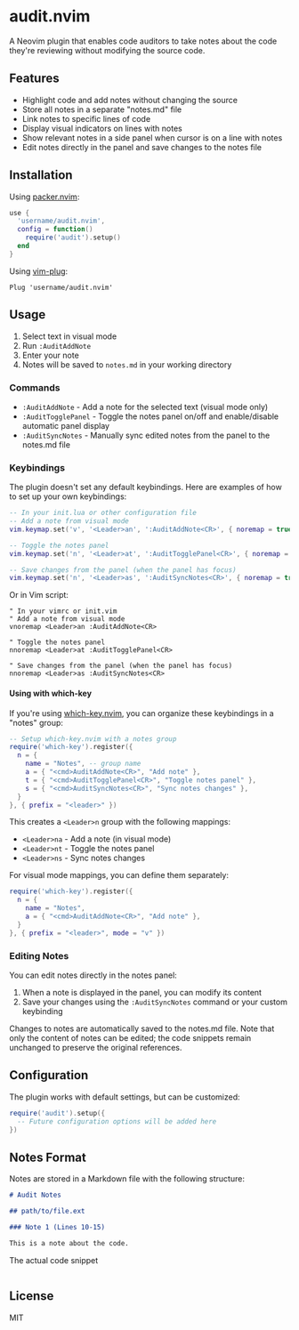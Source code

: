 # audit.nvim

A Neovim plugin that enables code auditors to take notes about the code they're reviewing without modifying the source code.

## Features

- Highlight code and add notes without changing the source
- Store all notes in a separate "notes.md" file
- Link notes to specific lines of code
- Display visual indicators on lines with notes
- Show relevant notes in a side panel when cursor is on a line with notes
- Edit notes directly in the panel and save changes to the notes file

## Installation

Using [packer.nvim](https://github.com/wbthomason/packer.nvim):

```lua
use {
  'username/audit.nvim',
  config = function()
    require('audit').setup()
  end
}
```

Using [vim-plug](https://github.com/junegunn/vim-plug):

```vim
Plug 'username/audit.nvim'
```

## Usage

1. Select text in visual mode
2. Run `:AuditAddNote`
3. Enter your note
4. Notes will be saved to `notes.md` in your working directory

### Commands

- `:AuditAddNote` - Add a note for the selected text (visual mode only)
- `:AuditTogglePanel` - Toggle the notes panel on/off and enable/disable automatic panel display
- `:AuditSyncNotes` - Manually sync edited notes from the panel to the notes.md file

### Keybindings

The plugin doesn't set any default keybindings. Here are examples of how to set up your own keybindings:

```lua
-- In your init.lua or other configuration file
-- Add a note from visual mode
vim.keymap.set('v', '<Leader>an', ':AuditAddNote<CR>', { noremap = true, silent = true })

-- Toggle the notes panel
vim.keymap.set('n', '<Leader>at', ':AuditTogglePanel<CR>', { noremap = true, silent = true })

-- Save changes from the panel (when the panel has focus)
vim.keymap.set('n', '<Leader>as', ':AuditSyncNotes<CR>', { noremap = true, silent = true })
```

Or in Vim script:

```vim
" In your vimrc or init.vim
" Add a note from visual mode
vnoremap <Leader>an :AuditAddNote<CR>

" Toggle the notes panel
nnoremap <Leader>at :AuditTogglePanel<CR>

" Save changes from the panel (when the panel has focus)
nnoremap <Leader>as :AuditSyncNotes<CR>
```

#### Using with which-key

If you're using [which-key.nvim](https://github.com/folke/which-key.nvim), you can organize these keybindings in a "notes" group:

```lua
-- Setup which-key.nvim with a notes group
require('which-key').register({
  n = {
    name = "Notes", -- group name
    a = { "<cmd>AuditAddNote<CR>", "Add note" },
    t = { "<cmd>AuditTogglePanel<CR>", "Toggle notes panel" },
    s = { "<cmd>AuditSyncNotes<CR>", "Sync notes changes" },
  }
}, { prefix = "<leader>" })
```

This creates a `<Leader>n` group with the following mappings:
- `<Leader>na` - Add a note (in visual mode)
- `<Leader>nt` - Toggle the notes panel
- `<Leader>ns` - Sync notes changes

For visual mode mappings, you can define them separately:

```lua
require('which-key').register({
  n = {
    name = "Notes",
    a = { "<cmd>AuditAddNote<CR>", "Add note" },
  }
}, { prefix = "<leader>", mode = "v" })
```

### Editing Notes

You can edit notes directly in the notes panel:

1. When a note is displayed in the panel, you can modify its content
2. Save your changes using the `:AuditSyncNotes` command or your custom keybinding

Changes to notes are automatically saved to the notes.md file. Note that only the content of notes can be edited; the code snippets remain unchanged to preserve the original references.

## Configuration

The plugin works with default settings, but can be customized:

```lua
require('audit').setup({
  -- Future configuration options will be added here
})
```

## Notes Format

Notes are stored in a Markdown file with the following structure:

```markdown
# Audit Notes

## path/to/file.ext

### Note 1 (Lines 10-15)

This is a note about the code.

```
The actual code snippet
```
```

## License

MIT 